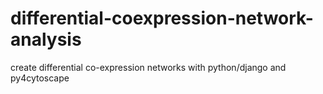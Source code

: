 # differential-coexpression-network-analysis

create differential co-expression networks with python/django and py4cytoscape
